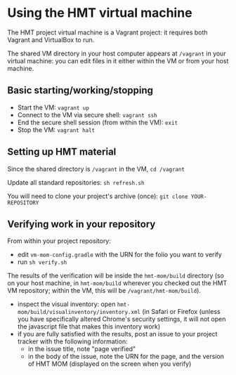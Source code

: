 Using the HMT virtual machine
=============================

The HMT project virtual machine is a Vagrant project: it requires both
Vagrant and VirtualBox to run.

The shared VM directory in your host computer appears at `/vagrant` in
your virtual machine: you can edit files in it either within the VM or
from your host machine.

Basic starting/working/stopping
-------------------------------

-   Start the VM: `vagrant up`
-   Connect to the VM via secure shell: `vagrant ssh`
-   End the secure shell session (from within the VM): `exit`
-   Stop the VM: `vagrant halt`

Setting up HMT material
-----------------------

Since the shared directory is `/vagrant` in the VM, `cd /vagrant`

Update all standard repositories: `sh refresh.sh`

You will need to clone your project's archive (once):
`git clone YOUR-REPOSITORY`

Verifying work in your repository
---------------------------------

From within your project repository:

-   edit `vm-mom-config.gradle` with the URN for the folio you want to
    verify
-   run `sh verify.sh`

The results of the verification will be inside the `hmt-mom/build`
directory (so on your host machine, in `hmt-mom/build` wherever you
checked out the HMT VM repository; within the VM, this will be
`/vagrant/hmt-mom/build`).

-   inspect the visual inventory: open
    `hmt-mom/build/visualinventory/inventory.xml` (in Safari or Firefox
    (unless you have specifically altered Chrome's security settings, it
    will not open the javascript file that makes this inventory work)
-   if you are fully satisfied with the results, post an issue to your
    project tracker with the following information:
    -   in the issue title, note "page verified"
    -   in the body of the issue, note the URN for the page, and the
        version of HMT MOM (displayed on the screen when you verify)

